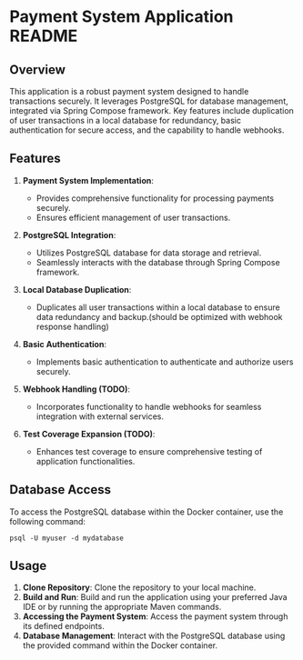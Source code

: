 # Payment System Application README

## Overview

This application is a robust payment system designed to handle transactions securely. It leverages PostgreSQL for database management, integrated via Spring Compose framework. Key features include duplication of user transactions in a local database for redundancy, basic authentication for secure access, and the capability to handle webhooks.

## Features

1. **Payment System Implementation**:
    - Provides comprehensive functionality for processing payments securely.
    - Ensures efficient management of user transactions.

2. **PostgreSQL Integration**:
    - Utilizes PostgreSQL database for data storage and retrieval.
    - Seamlessly interacts with the database through Spring Compose framework.

3. **Local Database Duplication**:
    - Duplicates all user transactions within a local database to ensure data redundancy and backup.(should be optimized with webhook response handling)

4. **Basic Authentication**:
    - Implements basic authentication to authenticate and authorize users securely.

5. **Webhook Handling (TODO)**:
    - Incorporates functionality to handle webhooks for seamless integration with external services.

6. **Test Coverage Expansion (TODO)**:
    - Enhances test coverage to ensure comprehensive testing of application functionalities.

## Database Access

To access the PostgreSQL database within the Docker container, use the following command:
```
psql -U myuser -d mydatabase
```
## Usage

1. **Clone Repository**: Clone the repository to your local machine.
2. **Build and Run**: Build and run the application using your preferred Java IDE or by running the appropriate Maven commands.
3. **Accessing the Payment System**: Access the payment system through its defined endpoints.
4. **Database Management**: Interact with the PostgreSQL database using the provided command within the Docker container.

